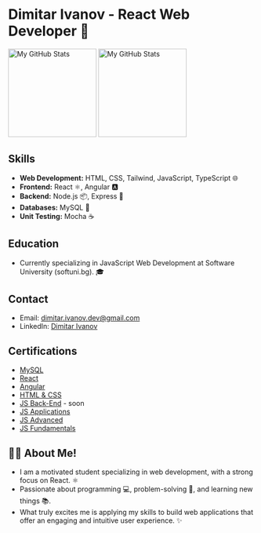 # Dimitar Ivanov - React Web Developer 🚀

<p>
  <img height="180em" alt="My GitHub Stats" src="https://github-readme-stats.vercel.app/api?username=dimnov&show_icons=true&bg_color=00000000&hide_border=true&text_color=3498db&&count_private=true&include_all_commits=true&hide_rank=true" />
  <img height="180em" alt="My GitHub Stats" src="https://github-readme-stats.vercel.app/api/top-langs/?username=dimnov&langs_count=8&layout=compact&hide_border=true&bg_color=00000000&text_color=3498db&&count_private=true&include_all_commits=true" />
</p>

## Skills
- **Web Development:** HTML, CSS, Tailwind, JavaScript, TypeScript 🌐
- **Frontend:** React ⚛️, Angular 🅰️
- **Backend:** Node.js 📦, Express 🚂
- **Databases:** MySQL 🐬
- **Unit Testing:** Mocha ☕️


## Education
- Currently specializing in JavaScript Web Development at Software University (softuni.bg). 🎓 

## Contact
- Email: dimitar.ivanov.dev@gmail.com
- LinkedIn: [Dimitar Ivanov](https://www.linkedin.com/in/dimnov/)

## Certifications
- [MySQL](https://softuni.bg/certificates/details/202836/40875686)
- [React](https://softuni.bg/certificates/details/197808/898ded3e)
- [Angular](https://softuni.bg/certificates/details/182970/db6b75ef)
- [HTML & CSS](https://softuni.bg/certificates/details/190748/241f654e)
- [JS Back-End]() - soon
- [JS Applications](https://softuni.bg/certificates/details/167792/56b02d53)
- [JS Advanced](https://softuni.bg/certificates/details/160131/ffa3ce63)
- [JS Fundamentals](https://softuni.bg/certificates/details/151622/466419dc)

## 👨‍💻 About Me!
- I am a motivated student specializing in web development, with a strong focus on React. ⚛️
- Passionate about programming 💻, problem-solving 🤔, and learning new things 📚.
- What truly excites me is applying my skills to build web applications that offer an engaging and intuitive user experience. ✨
